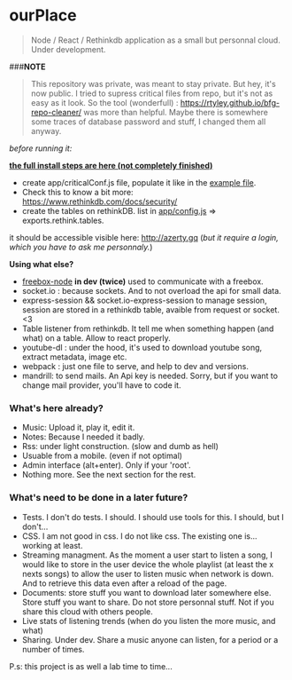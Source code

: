 # ourPlace

> Node / React / Rethinkdb application as a small but personnal cloud. Under development. 

###__NOTE__ 
> This repository was private, was meant to stay private. But hey, it's now public. I tried to supress critical files from repo, but it's not as easy as it look. So the tool (wonderfull) : https://rtyley.github.io/bfg-repo-cleaner/ was more than helpful.
Maybe there is somewhere some traces of database password and stuff, I changed them all anyway. 

*before running it:*

**[the full install steps are here (not completely finished)](https://github.com/kizdolf/ourPlace/blob/master/install.md)**

 * create app/criticalConf.js file, populate it like in the [example file](https://github.com/kizdolf/ourPlace/blob/master/app/example.criticalConf.js).
 * Check this to know a bit more: https://www.rethinkdb.com/docs/security/
 * create the tables on rethinkDB. list in [app/config.js](https://github.com/kizdolf/ourPlace/blob/master/app/config.js#L44) => exports.rethink.tables.

it should be accessible visible here: http://azerty.gq   (*but it require a login, which you have to ask me personnaly.*)

**Using what else?**

 * [freebox-node](https://github.com/kizdolf/freebox-node) **in dev (twice)** used to communicate with a freebox.
 * socket.io : because sockets. And to not overload the api for small data.
 * express-session && socket.io-express-session to manage session, session are stored in a rethinkdb table, avaible from request or socket. <3
 * Table listener from rethinkdb. It tell me when something happen (and what) on a table. Allow to react properly. 
 * youtube-dl : under the hood, it's used to download youtube song, extract metadata, image etc.
 * webpack : just one file to serve, and help to dev and versions.
 * mandrill: to send mails. An Api key is needed. Sorry, but if you want to change mail provider, you'll have to code it.

### What's here already? 

* Music: Upload it, play it, edit it.
* Notes: Because I needed it badly. 
* Rss: under light construction. (slow and dumb as hell)
* Usuable from a mobile. (even if not optimal) 
* Admin interface (alt+enter). Only if your 'root'. 
* Nothing more. See the next section for the rest. 

### What's need to be done in a later future?

* Tests. I don't do tests. I should. I should use tools for this. I should, but I don't...
* CSS. I am not good in css. I do not like css. The existing one is... working at least.
* Streaming managment. As the moment a user start to listen a song, I would like to store in the user device the whole playlist (at least the x nexts songs) to allow the user to listen music when network is down. And to retrieve this data even after a reload of the page. 
* Documents:  store stuff you want to download later somewhere else. Store stuff you want to share. Do not store personnal stuff. Not if you share this cloud with others people. 
* Live stats of listening trends (when do you listen the more music, and what)
* Sharing. Under dev. Share a music anyone can listen, for a period or a number of times.

P.s: this project is as well a lab time to time...
